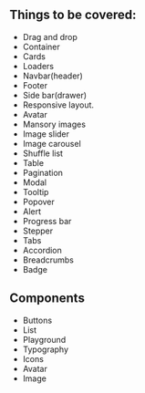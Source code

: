 ## Things to be covered:

- Drag and drop
- Container
- Cards
- Loaders
- Navbar(header)
- Footer
- Side bar(drawer)
- Responsive layout.
- Avatar
- Mansory images
- Image slider
- Image carousel
- Shuffle list
- Table
- Pagination
- Modal
- Tooltip
- Popover
- Alert
- Progress bar
- Stepper
- Tabs
- Accordion
- Breadcrumbs
- Badge

## Components

- Buttons
- List
- Playground
- Typography
- Icons
- Avatar
- Image
